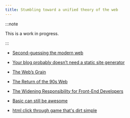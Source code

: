 ```yaml
---
title: Stumbling toward a unified theory of the web
---
```


:::note

This is a work in progress.

:::

- [Second-guessing the modern web](https://macwright.com/2020/05/10/spa-fatigue.html)

- [Your blog probably doesn’t need a static site generator](https://zainamro.com/notes/your-blog-probably-doesnt-need-a-static-site-generator)

- [The Web’s Grain](https://frankchimero.com/blog/2015/the-webs-grain/)

- [The Return of the 90s Web](https://mxb.dev/blog/the-return-of-the-90s-web/)

- [The Widening Responsibility for Front-End Developers](https://css-tricks.com/the-widening-responsibility-for-front-end-developers/)

- [Basic can still be awesome](http://www.oldsidelinghill.com/2021.html)
- [html click through game that's dirt simple](http://www.oldsidelinghill.com/11-20-06.html)